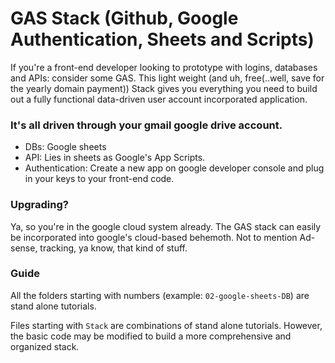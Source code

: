 # GAS Stack (Github, Google Authentication, Sheets and Scripts)
If you're a front-end developer looking to prototype with logins, databases and APIs: consider some GAS. This light weight (and uh, free(..well, save for the yearly domain payment)) Stack gives you everything you need to build out a fully functional data-driven user account incorporated application. 

### It's all driven through your gmail google drive account. 
* DBs: Google sheets 
* API: Lies in sheets as Google's App Scripts.
* Authentication: Create a new app on google developer console and plug in your keys to your front-end code.

### Upgrading?
Ya, so you're in the google cloud system already. The GAS stack can easily be incorporated into google's cloud-based behemoth. Not to mention Ad-sense, tracking, ya know, that kind of stuff. 

### Guide
All the folders starting with numbers (example: `02-google-sheets-DB`) are stand alone tutorials. 

Files starting with `Stack` are combinations of stand alone tutorials. However, the basic code may be modified to build a more comprehensive and organized stack. 